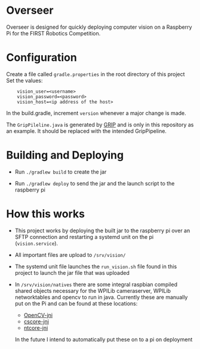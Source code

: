 
# Overseer

Overseer is designed for quickly deploying computer vision on a Raspberry Pi for the FIRST Robotics Competition.

# Configuration

Create a file called `gradle.properties` in the root directory of this project  
    Set the values:  
                
        vision_user=<username>   
        vision_password=<password>
        vision_host=<ip address of the host>
        
        
In the build.gradle, increment `version` whenever a major change is made.

The `GripPileline.java` is generated by [GRIP](https://github.com/WPIRoboticsProjects/GRIP) and is only in this repository as an example.
It should be replaced with the intended GripPipeline.  

# Building and Deploying

* Run `./gradlew build` to create the jar

* Run `./gradlew deploy` to send the jar and the launch script to the raspberry pi


# How this works

* This project works by deploying the built jar to the raspberry pi over an SFTP connection and restarting a systemd unit on the pi (`vision.service`).

* All important files are upload to `/srv/vision/`

* The systemd unit file launches the `run_vision.sh` file found in this project to launch the jar file that was uploaded

* In `/srv/vision/natives` there are some integral raspbian compiled shared objects necessary for the WPILib cameraserver, WPILib networktables and opencv to run in java. Currently these are manually put on the Pi and can be found at these locations:
    * [OpenCV-jni](http://first.wpi.edu/FRC/roborio/maven/development/edu/wpi/first/thirdparty/frc2019/opencv/opencv-jni/3.4.4-4/opencv-jni-3.4.4-4-linuxraspbian.jar)
    * [cscore-jni](http://first.wpi.edu/FRC/roborio/maven/development/edu/wpi/first/cscore/cscore-jni/2019.1.1-5-ge97e7a7/cscore-jni-2019.1.1-5-ge97e7a7-linuxraspbian.jar)
    * [ntcore-jni](http://first.wpi.edu/FRC/roborio/maven/development/edu/wpi/first/ntcore/ntcore-jni/2019.1.1-5-ge97e7a7/ntcore-jni-2019.1.1-5-ge97e7a7-linuxraspbian.jar)
    
    In the future I intend to automatically put these on to a pi on deployment



